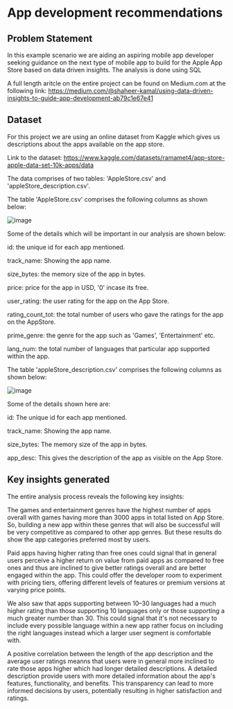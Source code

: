 # App development recommendations
## Problem Statement
In this example scenario we are aiding an aspiring mobile app developer seeking guidance on the next type of mobile app to build for the Apple App Store based on data driven insights. The analysis is done using SQL

A full length aritcle on the entire project can be found on Medium.com at the following link:
https://medium.com/@shaheer-kamal/using-data-driven-insights-to-guide-app-development-ab79c1e67e41

## Dataset
For this project we are using an online dataset from Kaggle which gives us descriptions about the apps available on the app store.

Link to the dataset: https://www.kaggle.com/datasets/ramamet4/app-store-apple-data-set-10k-apps/data

The data comprises of two tables: 'AppleStore.csv' and 'appleStore_description.csv'.

The table 'AppleStore.csv' comprises the following columns as shown below:

![image](https://github.com/Sha95544/App-development-recommendations/assets/62758405/a5b3fbe9-234f-474c-b2c7-c782c88862e0)

Some of the details which will be important in our analysis are shown below:

id: the unique id for each app mentioned.

track_name: Showing the app name.

size_bytes: the memory size of the app in bytes.

price: price for the app in USD, '0' incase its free.

user_rating: the user rating for the app on the App Store.

rating_count_tot: the total number of users who gave the ratings for the app on the AppStore.

prime_genre: the genre for the app such as 'Games', 'Entertainment' etc.

lang_num: the total number of languages that particular app supported within the app.

The table 'appleStore_description.csv' comprises the following columns as shown below:

![image](https://github.com/Sha95544/App-development-recommendations/assets/62758405/2a7f2cd9-2003-49f4-8f2d-25693b3fd563)

Some of the details shown here are:

id: The unique id for each app mentioned.

track_name: Showing the app name.

size_bytes: The memory size of the app in bytes.

app_desc: This gives the description of the app as visible on the App Store.

## Key insights generated
The entire analysis process reveals the following key insights:

The games and entertainment genres have the highest number of apps overall with games having more than 3000 apps in total listed on App Store. So, building a new app within these genres that will also be successful will be very competitive as compared to other app genres. But these results do show the app categories preferred most by users.

Paid apps having higher rating than free ones could signal that in general users perceive a higher return on value from paid apps as compared to free ones and thus are inclined to give better ratings overall and are better engaged within the app. This could offer the developer room to experiment with pricing tiers, offering different levels of features or premium versions at varying price points.

We also saw that apps supporting between 10–30 languages had a much higher rating than those supporting 10 languages only or those supporting a much greater number than 30. This could signal that it's not necessary to include every possible language within a new app rather focus on including the right languages instead which a larger user segment is comfortable with.

A positive correlation between the length of the app description and the average user ratings meanns that users were in general more inclined to rate those apps higher which had longer detailed descriptions. A detailed description provide users with more detailed information about the app's features, functionality, and benefits. This transparency can lead to more informed decisions by users, potentially resulting in higher satisfaction and ratings.
